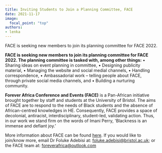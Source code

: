 ```yaml
---
title: Inviting Students to Join a Planning Committee, FACE
date: 2021-11-17
image:
  focal_point: "top"
authors:
- lenka
---
```


FACE is seeking new members to join its planning committee for FACE 2022. 

<!--more-->

**FACE is seeking new members to join its planning committee for FACE 2022. The planning committee is tasked with, among other things:**
• Sharing ideas on event planning in committee,
• Designing publicity material,
• Managing the website and social medial channels,
• Handling correspondence,
• Ambassadorial work – telling people about FACE, through private social media channels, and
• Building a nurturing community.

**Forever Africa Conference and Events (FACE)** is a Pan-African initiative brought together by staff and students at the University of Bristol. The aims of FACE are to respond to the needs of Black students and the absence of African-centred knowledges in HE. Consequently, FACE provides a space of decolonial, antiracist, interdisciplinary, student-led, validating action. Thus, in our work we stand firm on the words of Imani Perry,  'Blackness is an immense and defiant joy.’ 

More information about FACE can be found [here](https://folukeafrica.com/reintroducing-forever-africa-conference-and-events/).
If you would like to join/know more, email Dr Foluke Adebisi at: foluke.adebisi@bristol.ac.uk; or the FACE team at: foreverafrica@outlook.com
